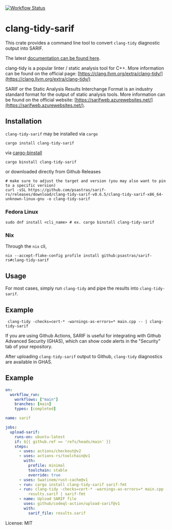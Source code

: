 [![Workflow Status](https://github.com/psastras/sarif-rs/workflows/main/badge.svg)](https://github.com/psastras/sarif-rs/actions?query=workflow%3A%22main%22)

# clang-tidy-sarif

This crate provides a command line tool to convert `clang-tidy` diagnostic
output into SARIF.

The latest [documentation can be found here](https://docs.rs/clang_tidy_sarif).

clang-tidy is a popular linter / static analysis tool for C++. More information
can be found on the official page:
[https://clang.llvm.org/extra/clang-tidy/](https://clang.llvm.org/extra/clang-tidy/)

SARIF or the Static Analysis Results Interchange Format is an industry standard
format for the output of static analysis tools. More information can be found on
the official website:
[https://sarifweb.azurewebsites.net/](https://sarifweb.azurewebsites.net/).

## Installation

`clang-tidy-sarif` may be installed via `cargo`

```shell
cargo install clang-tidy-sarif
```

via [cargo-binstall](https://github.com/cargo-bins/cargo-binstall)

```shell
cargo binstall clang-tidy-sarif
```

or downloaded directly from Github Releases

```shell
# make sure to adjust the target and version (you may also want to pin to a specific version)
curl -sSL https://github.com/psastras/sarif-rs/releases/download/clang-tidy-sarif-v0.6.5/clang-tidy-sarif-x86_64-unknown-linux-gnu -o clang-tidy-sarif
```

### Fedora Linux

```shell
sudo dnf install <cli_name> # ex. cargo binstall clang-tidy-sarif
```

### Nix

Through the `nix` cli,

```shell
nix --accept-flake-config profile install github:psastras/sarif-rs#clang-tidy-sarif
```

## Usage

For most cases, simply run `clang-tidy` and pipe the results into
`clang-tidy-sarif`.

## Example

```shell
 clang-tidy -checks=cert-* -warnings-as-errors=* main.cpp -- | clang-tidy-sarif
```

If you are using Github Actions, SARIF is useful for integrating with Github
Advanced Security (GHAS), which can show code alerts in the "Security" tab of
your repository.

After uploading `clang-tidy-sarif` output to Github, `clang-tidy` diagnostics
are available in GHAS.

## Example

```yaml
on:
  workflow_run:
    workflows: ["main"]
    branches: [main]
    types: [completed]

name: sarif

jobs:
  upload-sarif:
    runs-on: ubuntu-latest
    if: ${{ github.ref == 'refs/heads/main' }}
    steps:
      - uses: actions/checkout@v2
      - uses: actions-rs/toolchain@v1
        with:
          profile: minimal
          toolchain: stable
          override: true
      - uses: Swatinem/rust-cache@v1
      - run: cargo install clang-tidy-sarif sarif-fmt
      - run: clang-tidy -checks=cert-* -warnings-as-errors=* main.cpp -- | tee
          results.sarif | sarif-fmt
      - name: Upload SARIF file
        uses: github/codeql-action/upload-sarif@v1
        with:
          sarif_file: results.sarif
```

License: MIT
